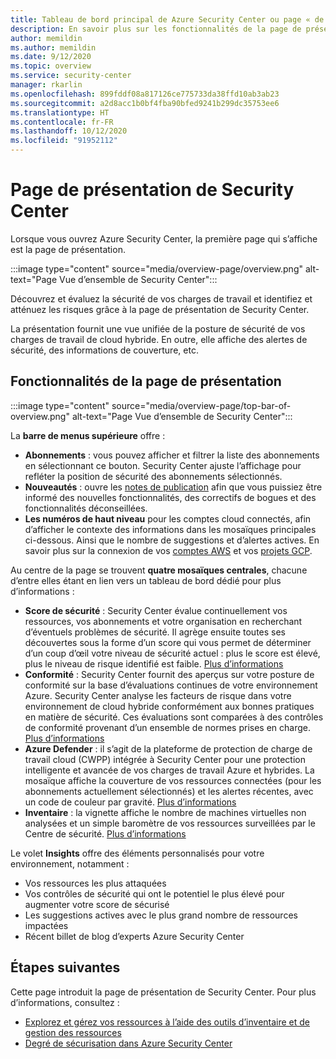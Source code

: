 ```yaml
---
title: Tableau de bord principal de Azure Security Center ou page « de présentation »
description: En savoir plus sur les fonctionnalités de la page de présentation de Security Center
author: memildin
ms.author: memildin
ms.date: 9/12/2020
ms.topic: overview
ms.service: security-center
manager: rkarlin
ms.openlocfilehash: 899fddf08a817126ce775733da38ffd10ab3ab23
ms.sourcegitcommit: a2d8acc1b0bf4fba90bfed9241b299dc35753ee6
ms.translationtype: HT
ms.contentlocale: fr-FR
ms.lasthandoff: 10/12/2020
ms.locfileid: "91952112"
---
```

# <a name="azure-security-centers-overview-page"></a>Page de présentation de Security Center

Lorsque vous ouvrez Azure Security Center, la première page qui s’affiche est la page de présentation. 

:::image type="content" source="media/overview-page/overview.png" alt-text="Page Vue d’ensemble de Security Center":::

Découvrez et évaluez la sécurité de vos charges de travail et identifiez et atténuez les risques grâce à la page de présentation de Security Center.

La présentation fournit une vue unifiée de la posture de sécurité de vos charges de travail de cloud hybride. En outre, elle affiche des alertes de sécurité, des informations de couverture, etc.


## <a name="features-of-the-overview-page"></a>Fonctionnalités de la page de présentation

:::image type="content" source="media/overview-page/top-bar-of-overview.png" alt-text="Page Vue d’ensemble de Security Center":::

La **barre de menus supérieure** offre :
- **Abonnements** : vous pouvez afficher et filtrer la liste des abonnements en sélectionnant ce bouton. Security Center ajuste l’affichage pour refléter la position de sécurité des abonnements sélectionnés.
- **Nouveautés** : ouvre les [notes de publication](release-notes.md) afin que vous puissiez être informé des nouvelles fonctionnalités, des correctifs de bogues et des fonctionnalités déconseillées.
- **Les numéros de haut niveau** pour les comptes cloud connectés, afin d’afficher le contexte des informations dans les mosaïques principales ci-dessous. Ainsi que le nombre de suggestions et d’alertes actives.
    En savoir plus sur la connexion de vos [comptes AWS](quickstart-onboard-aws.md) et vos [projets GCP](quickstart-onboard-gcp.md).


Au centre de la page se trouvent **quatre mosaïques centrales**, chacune d’entre elles étant en lien vers un tableau de bord dédié pour plus d’informations :
- **Score de sécurité** : Security Center évalue continuellement vos ressources, vos abonnements et votre organisation en recherchant d’éventuels problèmes de sécurité. Il agrège ensuite toutes ses découvertes sous la forme d’un score qui vous permet de déterminer d’un coup d’œil votre niveau de sécurité actuel : plus le score est élevé, plus le niveau de risque identifié est faible. [Plus d’informations](secure-score-security-controls.md)
- **Conformité** : Security Center fournit des aperçus sur votre posture de conformité sur la base d’évaluations continues de votre environnement Azure. Security Center analyse les facteurs de risque dans votre environnement de cloud hybride conformément aux bonnes pratiques en matière de sécurité. Ces évaluations sont comparées à des contrôles de conformité provenant d’un ensemble de normes prises en charge. [Plus d’informations](security-center-compliance-dashboard.md)
- **Azure Defender** : il s’agit de la plateforme de protection de charge de travail cloud (CWPP) intégrée à Security Center pour une protection intelligente et avancée de vos charges de travail Azure et hybrides. La mosaïque affiche la couverture de vos ressources connectées (pour les abonnements actuellement sélectionnés) et les alertes récentes, avec un code de couleur par gravité. [Plus d’informations](azure-defender.md)
- **Inventaire** : la vignette affiche le nombre de machines virtuelles non analysées et un simple baromètre de vos ressources surveillées par le Centre de sécurité. [Plus d’informations](asset-inventory.md)


Le volet **Insights** offre des éléments personnalisés pour votre environnement, notamment :
- Vos ressources les plus attaquées
- Vos contrôles de sécurité qui ont le potentiel le plus élevé pour augmenter votre score de sécurisé
- Les suggestions actives avec le plus grand nombre de ressources impactées
- Récent billet de blog d’experts Azure Security Center

## <a name="next-steps"></a>Étapes suivantes

Cette page introduit la page de présentation de Security Center. Pour plus d’informations, consultez :

- [Explorez et gérez vos ressources à l’aide des outils d’inventaire et de gestion des ressources](asset-inventory.md)
- [Degré de sécurisation dans Azure Security Center](secure-score-security-controls.md)